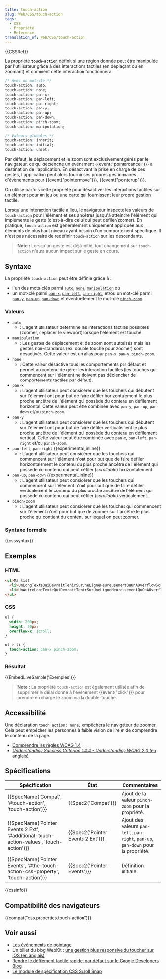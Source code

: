```yaml
---
title: touch-action
slug: Web/CSS/touch-action
tags:
  - CSS
  - Propriété
  - Reference
translation_of: Web/CSS/touch-action
---
```

{{CSSRef}}

La propriété **`touch-action`** définit si une région donnée peut être manipulée par l'utilisateur grâce à des interactions tactiles (en déplaçant ou en zoomant) et comment cette interaction fonctionnera.

```css
/* Avec un mot-clé */
touch-action: auto;
touch-action: none;
touch-action: pan-x;
touch-action: pan-left;
touch-action: pan-right;
touch-action: pan-y;
touch-action: pan-up;
touch-action: pan-down;
touch-action: pinch-zoom;
touch-action: manipulation;

/* Valeurs globales */
touch-action: inherit;
touch-action: initial;
touch-action: unset;
```

Par défaut, le déplacement et le zoom sont exclusivement gérés par le navigateur, ce qui déclenche un évènement {{event("pointercancel")}} à destination de l'application. En désactivant la prise en charge de ces gestes, l'application peut alors fournir ses propres gestionnaires d'évènements pour {{event("pointermove")}}, {{event("pointerup")}}.

On utilise parfois cette propriété pour désactiver les interactions tactiles sur un élément pour un jeu ou une carte qui fournissent leur propre gestion tactile.

Lorsqu'une interaction tactile a lieu, le navigateur inspecte les valeurs de `touch-action` pour l'élément et ses ancêtres jusqu'à atteindre l'élément qui implémente le geste (c'est-à-dire celui qui peut défiler/zoomer). En pratique, `touch-action` est généralement uniquement appliquée aux éléments de plus haut niveau ayant besoin d'un comportement spécifique. Il n'est pas nécessaire de redéfinir `touch-action` sur les descendants.

> **Note :** Lorsqu'un geste est déjà initié, tout changement sur `touch-action` n'aura aucun impact sur le geste en cours.

## Syntaxe

La propriété `touch-action` peut être définie grâce à :

- l'un des mots-clés parmi [`auto`](#auto), [`none`](#none), [`manipulation`](#manipulation) _ou_
- un mot-clé parmi [`pan-x`](#pan-x), [`pan-left`](#pan-keywords), [`pan-right`](#pan-keywords), et/ou un mot-clé parmi [`pan-y`](#pan-y), [`pan-up`](#pan-keywords), [`pan-down`](#pan-keywords) et éventuellement le mot-clé [`pinch-zoom`](#).

### Valeurs

- `auto`
  - : L'agent utilisateur détermine les interactions tactiles possibles (zoomer, déplacer le viewport) lorsque l'élément est touché.
- `manipulation`
  - : Les gestes de déplacement et de zoom sont autorisés mais les gestes non-standards (ex. double touche pour zoomer) sont désactivés. Cette valeur est un alias pour `pan-x pan-y pinch-zoom`.
- `none`
  - : Cette valeur désactive tous les comportements par défaut et permet au contenu de gérer les interaction tactiles (les touches qui commencent sur l'élément ne doivent pas déclencher de comportements tactiles par défaut).
- `pan-x`
  - : L'agent utilisateur peut considérer que les touchers qui débutent sur l'élément ont pour but de faire défiler horizontalement le plus proche ancêtre de l'élément qui possède du contenu en défilement horizontal. Cette valeur peut être combinée avec `pan-y`, `pan-up`, `pan-down` et/ou `pinch-zoom`.
- `pan-y`
  - : L'agent utilisateur peut considérer que les touchers qui débutent sur l'élément ont pour but de faire défiler verticalement le plus proche ancêtre de l'élément qui possède du contenu en défilement vertical. Cette valeur peut être combinée avec `pan-x`, `pan-left`, `pan-right` et/ou `pinch-zoom`.
- `pan-left`, `pan-right` {{experimental_inline}}
  - : L'agent utilisateur peut considérer que les touchers qui commencent sur l'élément n'ont pour but que de faire défiler horizontalement le contenu du plus proche ancêtre de l'élément qui possède du contenu qui peut défiler (_scrollable_) horizontalement.
- `pan-up`, `pan-down` {{experimental_inline}}
  - : L'agent utilisateur peut considérer que les touchers qui commencent sur l'élément n'ont pour but que de faire défiler verticalement le contenu du plus proche ancêtre de l'élément qui possède du contenu qui peut défiler (_scrollable_) verticalement.
- `pinch-zoom`
  - : L'agent utilisateur peut considérer que les touches qui commencent sur l'élément n'ont pour but que de zoomer sur l'ancêtre le plus proche qui contient du contenu sur lequel on peut zoomer.

### Syntaxe formelle

{{csssyntax}}

## Exemples

### HTML

```html
<ul>Ma list
  <li>UnLongTexteQuiDevraitTenirSurUneLigneHeureusementQuOnAOverflowScroll</li>
  <li>UnAutreLongTexteQuiDevraitTenirSurUneLigneHeureusementQuOnAOverflowScroll</li>
</ul>
```

### CSS

```css
ul {
  width: 200px;
  height: 50px;
  overflow-x: scroll;
}

ul > li {
  touch-action: pan-x pinch-zoom;
}
```

### Résultat

{{EmbedLiveSample('Exemples')}}

> **Note :** La propriété `touch-action` est également utilisée afin de supprimer le délai donné à l'évènement {{event("click")}} pour prendre en charge le zoom via la double-touche.

## Accessibilité

Une déclaration `touch action: none;` empêchera le navigateur de zoomer. Cela peut empêcher les personnes à faible vision de lire et de comprendre le contenu de la page.

- [Comprendre les règles WCAG 1.4](/fr/docs/Web/Accessibility/Understanding_WCAG/Perceivable#Guideline_1.4_Make_it_easier_for_users_to_see_and_hear_content_including_separating_foreground_from_background)
- _[Understanding Success Criterion 1.4.4 - Understanding WCAG 2.0](https://www.w3.org/TR/UNDERSTANDING-WCAG20/visual-audio-contrast-scale.html)_[ (en anglais)](https://www.w3.org/TR/UNDERSTANDING-WCAG20/visual-audio-contrast-scale.html)

## Spécifications

| Spécification                                                                                                        | État                                         | Commentaires                                                                       |
| -------------------------------------------------------------------------------------------------------------------- | -------------------------------------------- | ---------------------------------------------------------------------------------- |
| {{SpecName('Compat', '#touch-action', 'touch-action')}}                                             | {{Spec2('Compat')}}                     | Ajout de la valeur `pinch-zoom` pour la propriété.                                 |
| {{SpecName('Pointer Events 2 Ext', '#additional-touch-action-values', 'touch-action')}} | {{Spec2('Pointer Events 2 Ext')}} | Ajout des valeurs `pan-left`, `pan-right`, `pan-up`, `pan-down` pour la propriété. |
| {{SpecName('Pointer Events', '#the-touch-action-css-property', 'touch-action')}}         | {{Spec2('Pointer Events')}}         | Définition initiale.                                                               |

{{cssinfo}}

## Compatibilité des navigateurs

{{compat("css.properties.touch-action")}}

## Voir aussi

- [Les événements de pointage](/fr/docs/Web/API/Pointer_events)
- Un billet du blog WebKit : [une gestion plus responsive du toucher sur iOS (en anglais)](https://webkit.org/blog/5610/more-responsive-tapping-on-ios/)
- [Rendre le défilement tactile rapide, par défaut sur le Google Developers Blog](*https://developers.google.com/web/updates/2017/01/scrolling-intervention)
- [Le module de spécification CSS Scroll Snap](/fr/docs/Web/CSS/CSS_Scroll_Snap)
